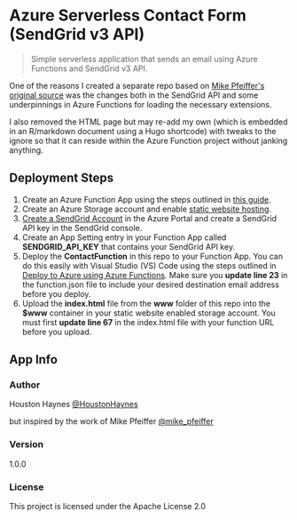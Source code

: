# Azure Serverless Contact Form (SendGrid v3 API)

> Simple serverless application that sends an email using Azure Functions and SendGrid v3 API.

One of the reasons I created a separate repo based on [Mike Pfeiffer's original source](https://github.com/mikepfeiffer/azure-serverless-contact) was the changes both in the SendGrid API and some underpinnings in Azure Functions for loading the necessary extensions.

I also removed the HTML page but may re-add my own (which is embedded in an R/markdown document using a Hugo shortcode) with tweaks to the ignore so that it can reside within the Azure Function project without janking anything.

## Deployment Steps

1. Create an Azure Function App using the steps outlined in [this guide](https://docs.microsoft.com/en-us/azure/azure-functions/functions-create-first-azure-function).
2. Create an Azure Storage account and enable [static website hosting](https://docs.microsoft.com/en-us/azure/storage/blobs/storage-blob-static-website). 
3. [Create a SendGrid Account](https://docs.microsoft.com/en-us/azure/sendgrid-dotnet-how-to-send-email#create-a-sendgrid-account) in the Azure Portal and create a SendGrid API key in the SendGrid console.
4. Create an App Setting entry in your Function App called **SENDGRID_API_KEY** that contains your SendGrid API key.
5. Deploy the **ContactFunction** in this repo to your Function App. You can do this easily with Visual Studio (VS) Code using the steps outlined in [Deploy to Azure using Azure Functions](https://code.visualstudio.com/tutorials/functions-extension/getting-started). Make sure you **update line 23** in the function.json file to include your desired destination email address before you deploy.
6. Upload the **index.html** file from the **www** folder of this repo into the **$www** container in your static website enabled storage account. You must first **update line 67** in the index.html file with your function URL before you upload.

## App Info

### Author
Houston Haynes
[@HoustonHaynes](https://twitter.com/whiskersedge)

but inspired by the work of 
Mike Pfeiffer
[@mike_pfeiffer](https://twitter.com/mike_pfeiffer)

### Version

1.0.0

### License

This project is licensed under the Apache License 2.0

